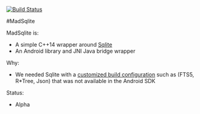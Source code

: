 [![Build Status](https://travis-ci.org/manimaul/madsqlite.svg?branch=master)](https://travis-ci.org/manimaul/madsqlite)

#MadSqlite

MadSqlite is:
 * A simple C++14 wrapper around [Sqlite](https://www.sqlite.org/)
 * An Android library and JNI Java bridge wrapper
  
Why:
 * We needed Sqlite with a [customized build configuration](https://www.sqlite.org/compile.html) such as 
 (FTS5, R*Tree, Json) that was not available in the Android SDK
 
Status:
 * Alpha